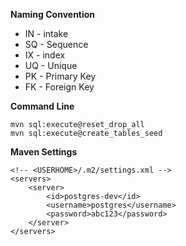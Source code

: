 **Naming Convention**
- IN - intake
- SQ - Sequence
- IX - index
- UQ - Unique
- PK - Primary Key
- FK - Foreign Key

**Command Line**

    mvn sql:execute@reset_drop_all
    mvn sql:execute@create_tables_seed
    
**Maven Settings**


    <!-- <USERHOME>/.m2/settings.xml -->
    <servers>
        <server>
            <id>postgres-dev</id>
            <username>postgres</username>
            <password>abc123</password>
        </server>
    </servers>
